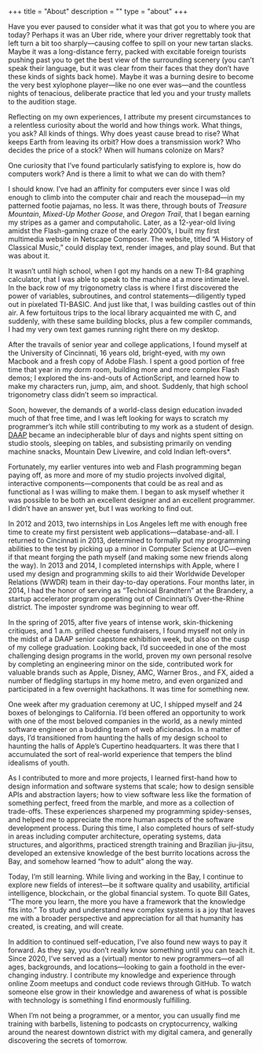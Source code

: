 +++
title = "About"
description = ""
type = "about"
+++

Have you ever paused to consider what it was that got you to where you are today? Perhaps it was an Uber ride, where your driver regrettably took that left turn a bit too sharply—causing coffee to spill on your new tartan slacks. Maybe it was a long-distance ferry, packed with excitable foreign tourists pushing past you to get the best view of the surrounding scenery (you can’t speak their language, but it was clear from their faces that they don’t have these kinds of sights back home). Maybe it was a burning desire to become the very best xylophone player—like no one ever was—and the countless nights of tenacious, deliberate practice that led you and your trusty mallets to the audition stage.

Reflecting on my own experiences, I attribute my present circumstances to a relentless curiosity about the world and how things work. What things, you ask? All kinds of things. Why does yeast cause bread to rise? What keeps Earth from leaving its orbit? How does a transmission work? Who decides the price of a stock? When will humans colonize on Mars?

One curiosity that I’ve found particularly satisfying to explore is, how do computers work? And is there a limit to what we can do with them?

I should know. I’ve had an affinity for computers ever since I was old enough to climb into the computer chair and reach the mousepad—in my patterned footie pajamas, no less. It was there, through bouts of _Treasure Mountain_, _Mixed-Up Mother Goose_, and _Oregon Trail_, that I began earning my stripes as a gamer and computaholic. Later, as a 12-year-old living amidst the Flash-gaming craze of the early 2000’s, I built my first multimedia website in Netscape Composer. The website, titled “A History of Classical Music,” could display text, render images, and play sound. But that was about it.

It wasn’t until high school, when I got my hands on a new TI-84 graphing calculator, that I was able to speak to the machine at a more intimate level. In the back row of my trigonometry class is where I first discovered the power of variables, subroutines, and control statements—diligently typed out in pixelated TI-BASIC. And just like that, I was building castles out of thin air. A few fortuitous trips to the local library acquainted me with C, and suddenly, with these same building blocks, plus a few compiler commands, I had my very own text games running right there on my desktop.

After the travails of senior year and college applications, I found myself at the University of Cincinnati, 16 years old, bright-eyed, with my own Macbook and a fresh copy of Adobe Flash. I spent a good portion of free time that year in my dorm room, building more and more complex Flash demos; I explored the ins-and-outs of ActionScript, and learned how to make my characters run, jump, aim, and shoot. Suddenly, that high school trigonometry class didn’t seem so impractical.

Soon, however, the demands of a world-class design education invaded much of that free time, and I was left looking for ways to scratch my programmer’s itch while still contributing to my work as a student of design. [DAAP](https://daap.uc.edu/) became an indecipherable blur of days and nights spent sitting on studio stools, sleeping on tables, and subsisting primarily on vending machine snacks, Mountain Dew Livewire, and cold Indian left-overs*.

Fortunately, my earlier ventures into web and Flash programming began paying off, as more and more of my studio projects involved digital, interactive components—components that could be as real and as functional as I was willing to make them. I began to ask myself whether it was possible to be both an excellent designer and an excellent programmer. I didn’t have an answer yet, but I was working to find out.

In 2012 and 2013, two internships in Los Angeles left me with enough free time to create my first persistent web applications—database-and-all. I returned to Cincinnati in 2013, determined to formally put my programming abilities to the test by picking up a minor in Computer Science at UC—even if that meant forging the path myself (and making some new friends along the way). In 2013 and 2014, I completed internships with Apple, where I used my design and programming skills to aid their Worldwide Developer Relations (WWDR) team in their day-to-day operations. Four months later, in 2014, I had the honor of serving as “Technical Brandtern” at the Brandery, a startup accelerator program operating out of Cincinnati’s Over-the-Rhine district. The imposter syndrome was beginning to wear off.

In the spring of 2015, after five years of intense work, skin-thickening critiques, and 1 a.m. grilled cheese fundraisers, I found myself not only in the midst of a DAAP senior capstone exhibition week, but also on the cusp of my college graduation. Looking back, I’d succeeded in one of the most challenging design programs in the world, proven my own personal resolve by completing an engineering minor on the side, contributed work for valuable brands such as Apple, Disney, AMC, Warner Bros., and FX, aided a number of fledgling startups in my home metro, and even organized and participated in a few overnight hackathons. It was time for something new.

One week after my graduation ceremony at UC, I shipped myself and 24 boxes of belongings to California. I’d been offered an opportunity to work with one of the most beloved companies in the world, as a newly minted software engineer on a budding team of web aficionados. In a matter of days, I’d transitioned from haunting the halls of my design school to haunting the halls of Apple’s Cupertino headquarters. It was there that I accumulated the sort of real-world experience that tempers the blind idealisms of youth.

As I contributed to more and more projects, I learned first-hand how to design information and software systems that scale; how to design sensible APIs and abstraction layers; how to view software less like the formation of something perfect, freed from the marble, and more as a collection of trade-offs. These experiences sharpened my programming spidey-senses, and helped me to appreciate the more human aspects of the software development process. During this time, I also completed hours of self-study in areas including computer architecture, operating systems, data structures, and algorithms, practiced strength training and Brazilian jiu-jitsu, developed an extensive knowledge of the best burrito locations across the Bay, and somehow learned “how to adult” along the way.

Today, I’m still learning. While living and working in the Bay, I continue to explore new fields of interest—be it software quality and usability, artificial intelligence, blockchain, or the global financial system. To quote Bill Gates, “The more you learn, the more you have a framework that the knowledge fits into.” To study and understand new complex systems is a joy that leaves me with a broader perspective and appreciation for all that humanity has created, is creating, and will create.

In addition to continued self-education, I’ve also found new ways to pay it forward. As they say, you don’t really know something until you can teach it. Since 2020, I’ve served as a (virtual) mentor to new programmers—of all ages, backgrounds, and locations—looking to gain a foothold in the ever-changing industry. I contribute my knowledge and experience through online Zoom meetups and conduct code reviews through GitHub. To watch someone else grow in their knowledge and awareness of what is possible with technology is something I find enormously fulfilling.

When I’m not being a programmer, or a mentor, you can usually find me training with barbells, listening to podcasts on cryptocurrency, walking around the nearest downtown district with my digital camera, and generally discovering the secrets of tomorrow.

<!-- _*Since then, I have cleaned up my diet considerably._ -->
